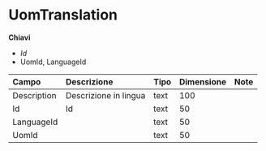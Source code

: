 # UomTranslation

  
 **Chiavi**

* _Id_
* UomId, LanguageId

| Campo | Descrizione | Tipo | Dimensione | Note |
| :--- | :--- | :--- | :--- | :--- |
| Description | Descrizione in lingua | text | 100 |  |
| Id | Id | text | 50 |  |
| LanguageId |  | text | 50 |  |
| UomId |  | text | 50 |  |

